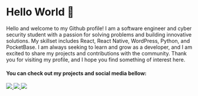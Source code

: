 # Hello World 🚀

Hello and welcome to my Github profile! I am a software engineer and cyber security student with a passion for solving problems and building innovative solutions. My skillset includes React, React Native, WordPress, Python, and PocketBase. I am always seeking to learn and grow as a developer, and I am excited to share my projects and contributions with the community. Thank you for visiting my profile, and I hope you find something of interest here.


#### You can check out my projects and social media bellow:

<p align="left">
  <a href="https://www.linkedin.com/in/tiago-moreira-0137811b9/" alt="Linkedin">
    <img src="https://img.shields.io/badge/-Linkedin-6610F2?style=for-the-badge&logo=Linkedin&logoColor=FFFFFF"/>
  </a>
  <a href="https://www.youtube.com/channel/UCz383XOzCyl6bIeHCtjFPSQ" alt="Youtube">
    <img src="https://img.shields.io/badge/-YouTube-DC3535?style=for-the-badge&logo=Youtube&logoColor=FFFFFF"/>
  </a>
  <a href="https://www.ezboard.tech" alt="EzBoard">
    <img src="https://img.shields.io/badge/-EzBoard-0F4C75?style=for-the-badge"/>
  </a>
</p>
